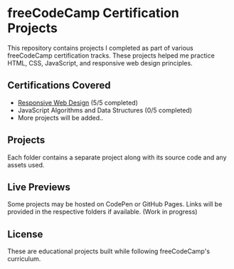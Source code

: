 # freeCodeCamp Certification Projects

This repository contains projects I completed as part of various freeCodeCamp certification tracks. These projects helped me practice HTML, CSS, JavaScript, and responsive web design principles.

## Certifications Covered
- [Responsive Web Design](https://freecodecamp.org/certification/Hrshydv/responsive-web-design) (5/5 completed)
- JavaScript Algorithms and Data Structures (0/5 completed)  
- More projects will be added.. 

## Projects
Each folder contains a separate project along with its source code and any assets used.

## Live Previews
Some projects may be hosted on CodePen or GitHub Pages. Links will be provided in the respective folders if available. (Work in progress)

## License
These are educational projects built while following freeCodeCamp's curriculum.
